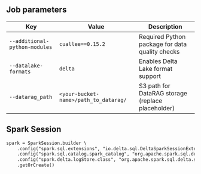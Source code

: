 ## Job parameters

| Key | Value | Description |
| --- | --- | --- |
| `--additional-python-modules` | `cuallee==0.15.2` | Required Python package for data quality checks |
| `--datalake-formats` | `delta` | Enables Delta Lake format support |
| `--datarag_path` | `<your-bucket-name>/path_to_datarag/` | S3 path for DataRAG storage (replace placeholder) |


## Spark Session
```markdown
spark = SparkSession.builder \
    .config("spark.sql.extensions", "io.delta.sql.DeltaSparkSessionExtension") \
    .config("spark.sql.catalog.spark_catalog", "org.apache.spark.sql.delta.catalog.DeltaCatalog") \
    .config("spark.delta.logStore.class", "org.apache.spark.sql.delta.storage.S3SingleDriverLogStore") \
    .getOrCreate()
```

